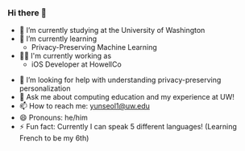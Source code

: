 ### Hi there 👋

<!-- **LucasL53/LucasL53** is a ✨ _special_ ✨ repository because its `README.md` (this file) appears on your GitHub profile.

Here are some ideas to get you started:
 -->
- 🔭 I’m currently studying at the University of Washington
- 🌱 I’m currently learning
  * Privacy-Preserving Machine Learning
- 🧑‍🏫 I'm currently working as
  * iOS Developer at HowellCo
<!-- - 👯 I’m looking to collaborate on ... -->
- 🤔 I’m looking for help with understanding privacy-preserving personalization
- 💬 Ask me about computing education and my experience at UW!
- 📫 How to reach me: yunseol1@uw.edu
- 😄 Pronouns: he/him
- ⚡ Fun fact: Currently I can speak 5 different languages! (Learning French to be my 6th)

